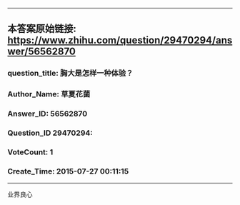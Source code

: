 ----------------------------------------
## 本答案原始链接: https://www.zhihu.com/question/29470294/answer/56562870
### question_title: 胸大是怎样一种体验？
### Author_Name: 草夏花菌
### Answer_ID: 56562870
### Question_ID 29470294: 
### VoteCount: 1
### Create_Time: 2015-07-27 00:11:15
----------------------------------------
业界良心

